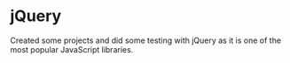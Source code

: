 # jQuery

Created some projects and did some testing with jQuery as it is one of the most popular JavaScript libraries. 
